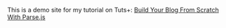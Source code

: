 This is a demo site for my tutorial on Tuts+: [Build Your Blog From Scratch With Parse.js](https://code.tutsplus.com/series/building-your-blog-with-parsejs--cms-651)